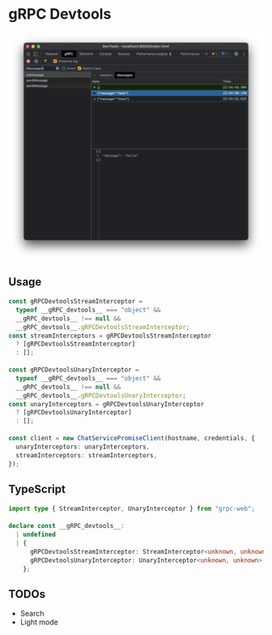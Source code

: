 # gRPC Devtools

<div style="display: flex; justify-content: center;">
  <img src="./demo.png" width='720px'/>
</div>

## Usage

```ts
const gRPCDevtoolsStreamInterceptor =
  typeof __gRPC_devtools__ === "object" &&
  __gRPC_devtools__ !== null &&
  __gRPC_devtools__.gRPCDevtoolsStreamInterceptor;
const streamInterceptors = gRPCDevtoolsStreamInterceptor
  ? [gRPCDevtoolsStreamInterceptor]
  : [];

const gRPCDevtoolsUnaryInterceptor =
  typeof __gRPC_devtools__ === "object" &&
  __gRPC_devtools__ !== null &&
  __gRPC_devtools__.gRPCDevtoolsUnaryInterceptor;
const unaryInterceptors = gRPCDevtoolsUnaryInterceptor
  ? [gRPCDevtoolsUnaryInterceptor]
  : [];

const client = new ChatServicePromiseClient(hostname, credentials, {
  unaryInterceptors: unaryInterceptors,
  streamInterceptors: streamInterceptors,
});
```

## TypeScript

```ts
import type { StreamInterceptor, UnaryInterceptor } from "grpc-web";

declare const __gRPC_devtools__:
  | undefined
  | {
      gRPCDevtoolsStreamInterceptor: StreamInterceptor<unknown, unknown>;
      gRPCDevtoolsUnaryInterceptor: UnaryInterceptor<unknown, unknown>;
    };
```

## TODOs

- Search
- Light mode
